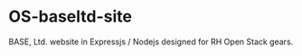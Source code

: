 OS-baseltd-site
===============

BASE, Ltd. website in Expressjs / Nodejs designed for RH Open Stack gears.
